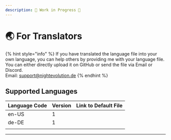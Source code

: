 ```yaml
---
description: 🚧 Work in Progress 🚧
---
```


# 🌏 For Translators



{% hint style="info" %}
If you have translated the language file into your own language, you can help others by providing me with your language file. \
You can either directly upload it on GitHub or send the file via Email or Discord.\
Email: [support@nightevolution.de](mailto:support@nightevolution.de)
{% endhint %}

## Supported Languages

| Language Code | Version | Link to Default File |
| ------------- | ------- | -------------------- |
| en-US         | 1       |                      |
| de-DE         | 1       |                      |
|               |         |                      |

***
